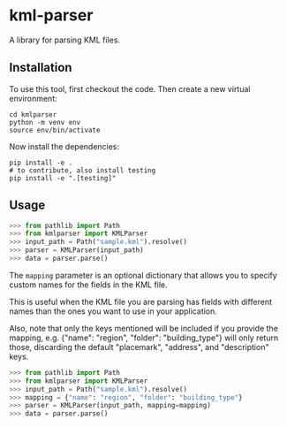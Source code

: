 # kml-parser

A library for parsing KML files.

## Installation

To use this tool, first checkout the code. Then create a new virtual environment:
```
cd kmlparser
python -m venv env
source env/bin/activate
```

Now install the dependencies:

```
pip install -e .
# to contribute, also install testing
pip install -e ".[testing]"
```

## Usage

```python
>>> from pathlib import Path
>>> from kmlparser import KMLParser
>>> input_path = Path("sample.kml").resolve()
>>> parser = KMLParser(input_path)
>>> data = parser.parse()
```

The `mapping` parameter is an optional dictionary that allows you to specify custom names for the fields in the KML file. 

This is useful when the KML file you are parsing has fields with different names than the ones you want to use in your application. 

Also, note that only the keys mentioned will be included if you provide the mapping, e.g. {"name": "region", "folder": "building_type"} will only return those, discarding the default "placemark", "address", and "description" keys.

```python
>>> from pathlib import Path
>>> from kmlparser import KMLParser
>>> input_path = Path("sample.kml").resolve()
>>> mapping = {"name": "region", "folder": "building_type"}
>>> parser = KMLParser(input_path, mapping=mapping)
>>> data = parser.parse()
```
